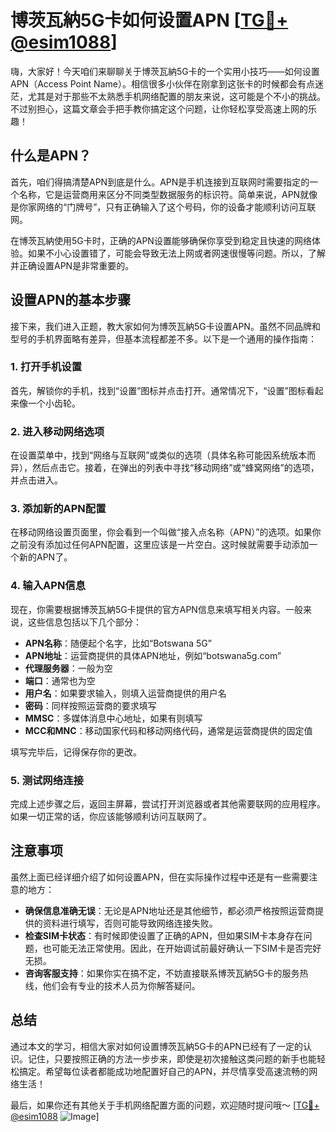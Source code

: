 # 博茨瓦納5G卡如何设置APN [[TG💪+ @esim1088](https://t.me/s/esim1088)]

嗨，大家好！今天咱们来聊聊关于博茨瓦納5G卡的一个实用小技巧——如何设置APN（Access Point Name）。相信很多小伙伴在刚拿到这张卡的时候都会有点迷茫，尤其是对于那些不太熟悉手机网络配置的朋友来说，这可能是个不小的挑战。不过别担心，这篇文章会手把手教你搞定这个问题，让你轻松享受高速上网的乐趣！

## 什么是APN？

首先，咱们得搞清楚APN到底是什么。APN是手机连接到互联网时需要指定的一个名称，它是运营商用来区分不同类型数据服务的标识符。简单来说，APN就像是你家网络的“门牌号”，只有正确输入了这个号码，你的设备才能顺利访问互联网。

在博茨瓦納使用5G卡时，正确的APN设置能够确保你享受到稳定且快速的网络体验。如果不小心设置错了，可能会导致无法上网或者网速很慢等问题。所以，了解并正确设置APN是非常重要的。

## 设置APN的基本步骤

接下来，我们进入正题，教大家如何为博茨瓦納5G卡设置APN。虽然不同品牌和型号的手机界面略有差异，但基本流程都差不多。以下是一个通用的操作指南：

### 1. 打开手机设置

首先，解锁你的手机，找到“设置”图标并点击打开。通常情况下，“设置”图标看起来像一个小齿轮。

### 2. 进入移动网络选项

在设置菜单中，找到“网络与互联网”或类似的选项（具体名称可能因系统版本而异），然后点击它。接着，在弹出的列表中寻找“移动网络”或“蜂窝网络”的选项，并点击进入。

### 3. 添加新的APN配置

在移动网络设置页面里，你会看到一个叫做“接入点名称（APN）”的选项。如果你之前没有添加过任何APN配置，这里应该是一片空白。这时候就需要手动添加一个新的APN了。

### 4. 输入APN信息

现在，你需要根据博茨瓦納5G卡提供的官方APN信息来填写相关内容。一般来说，这些信息包括以下几个部分：

- **APN名称**：随便起个名字，比如“Botswana 5G”
- **APN地址**：运营商提供的具体APN地址，例如“botswana5g.com”
- **代理服务器**：一般为空
- **端口**：通常也为空
- **用户名**：如果要求输入，则填入运营商提供的用户名
- **密码**：同样按照运营商的要求填写
- **MMSC**：多媒体消息中心地址，如果有则填写
- **MCC和MNC**：移动国家代码和移动网络代码，通常是运营商提供的固定值

填写完毕后，记得保存你的更改。

### 5. 测试网络连接

完成上述步骤之后，返回主屏幕，尝试打开浏览器或者其他需要联网的应用程序。如果一切正常的话，你应该能够顺利访问互联网了。

## 注意事项

虽然上面已经详细介绍了如何设置APN，但在实际操作过程中还是有一些需要注意的地方：

- **确保信息准确无误**：无论是APN地址还是其他细节，都必须严格按照运营商提供的资料进行填写，否则可能导致网络连接失败。
- **检查SIM卡状态**：有时候即使设置了正确的APN，但如果SIM卡本身存在问题，也可能无法正常使用。因此，在开始调试前最好确认一下SIM卡是否完好无损。
- **咨询客服支持**：如果你实在搞不定，不妨直接联系博茨瓦納5G卡的服务热线，他们会有专业的技术人员为你解答疑问。

## 总结

通过本文的学习，相信大家对如何设置博茨瓦納5G卡的APN已经有了一定的认识。记住，只要按照正确的方法一步步来，即使是初次接触这类问题的新手也能轻松搞定。希望每位读者都能成功地配置好自己的APN，并尽情享受高速流畅的网络生活！

最后，如果你还有其他关于手机网络配置方面的问题，欢迎随时提问哦～ [[TG💪+ @esim1088](https://t.me/s/esim1088) ![Image](https://i.postimg.cc/4NQfJmqS/Snipaste-2025-05-13-00-14-12.png)]